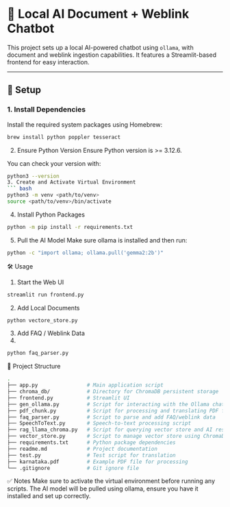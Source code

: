 # 🧠 Local AI Document + Weblink Chatbot

This project sets up a local AI-powered chatbot using `ollama`, with document and weblink ingestion capabilities. It features a Streamlit-based frontend for easy interaction.

---

## 🚀 Setup

### 1. Install Dependencies

Install the required system packages using Homebrew:

```bash
brew install python poppler tesseract
```

2. Ensure Python Version
   Ensure Python version is >= 3.12.6.

You can check your version with:

````bash
python3 --version
3. Create and Activate Virtual Environment
``` bash
python3 -m venv <path/to/venv>
source <path/to/venv>/bin/activate
````

4. Install Python Packages

```bash
python -m pip install -r requirements.txt
```

5. Pull the AI Model
   Make sure ollama is installed and then run:

```bash
python -c "import ollama; ollama.pull('gemma2:2b')"
```

🛠️ Usage

1. Start the Web UI

```bash
streamlit run frontend.py
```

2. Add Local Documents

```bash
python vectore_store.py
```

3. Add FAQ / Weblink Data
4.

```bash
python faq_parser.py
```

📁 Project Structure

```bash
.
├── app.py                # Main application script
├── chroma_db/            # Directory for ChromaDB persistent storage
├── frontend.py           # Streamlit UI
├── gen_ollama.py         # Script for interacting with the Ollama chat model
├── pdf_chunk.py          # Script for processing and translating PDF files
├── faq_parser.py         # Script to parse and add FAQ/weblink data
├── SpeechToText.py       # Speech-to-text processing script
├── rag_llama_chroma.py   # Script for querying vector store and AI response generation
├── vector_store.py       # Script to manage vector store using ChromaDB
├── requirements.txt      # Python package dependencies
├── readme.md             # Project documentation
├── test.py               # Test script for translation
├── karnataka.pdf         # Example PDF file for processing
└── .gitignore            # Git ignore file
```

✅ Notes
Make sure to activate the virtual environment before running any scripts.
The AI model will be pulled using ollama, ensure you have it installed and set up correctly.

